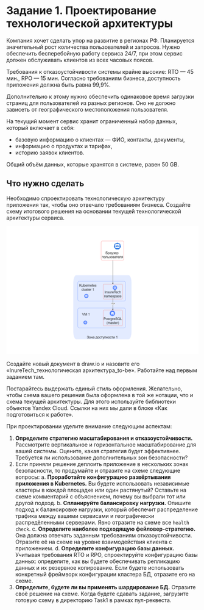 # Задание 1. Проектирование технологической архитектуры

Компания хочет сделать упор на развитие в регионах РФ. Планируется значительный рост количества пользователей и запросов. Нужно обеспечить бесперебойную работу сервиса 24/7, при этом сервис должен обслуживать клиентов из всех часовых поясов.

Требования к отказоустойчивости системы крайне высокие: RTO — 45 мин., RPO — 15 мин. Согласно требованиям бизнеса, доступность приложения должна быть равна 99,9%.

Дополнительно к этому нужно обеспечить одинаковое время загрузки страниц для пользователей из разных регионов. Оно не должно зависеть от географического местоположения пользователя.

На текущий момент сервис хранит ограниченный набор данных, который включает в себя:

- базовую информацию о клиентах — ФИО, контакты, документы,
- информацию о продуктах и тарифах,
- историю заявок клиентов.

Общий объём данных, которые хранятся в системе, равен 50 GB.

## Что нужно сделать

Необходимо спроектировать технологическую архитектуру приложения так, чтобы оно отвечало требованиям бизнеса. Создайте схему итогового решения на основании текущей технологической архитектуры сервиса.

![Текущая схема](image/README/1745950518287.png)

Создайте новый документ в draw.io и назовите его «InureTech_технологическая архитектура_to-be». Работайте над первым заданием там.

Постарайтесь выдержать единый стиль оформления. Желательно, чтобы схема вашего решения была оформлена в той же нотации, что и схема текущей архитектуры. Для этого используйте библиотеки объектов Yandex Cloud. Ссылки на них мы дали в блоке «Как подготовиться к работе».

При проектировании уделите внимание следующим аспектам:

1. **Определите стратегию масштабирования и отказоустойчивости.** Рассмотрите вертикальное и горизонтальное масштабирование для вашей системы. Оцените, какая стратегия будет эффективнее. Требуется ли использование дополнительных зон безопасности?
2. Если приняли решение деплоить приложение в нескольких зонах безопасности, то продумайте и отразите на схеме следующие вопросы: 
a. **Проработайте конфигурацию развёртывания приложения в Kubernetes.** Вы будете использовать независимые кластеры в каждой площадке или один растянутый? Оставьте на схеме комментарий с объяснением, почему вы выбрали тот или другой подход.
b. **Спланируйте балансировку нагрузки.** Опишите подход к балансировке нагрузки, который обеспечит распределение трафика между вашими сервисами и географически распредёленными серверами. Явно отразите на схеме все `health check`.
c. **Определите наиболее подходящую фейловер-стратегию.** Она должна отвечать заданным требованиям отказоустойчивости. Отразите её на схеме на уровне взаимодействия клиента с приложением.
d. **Определите конфигурацию базы данных.** Учитывая требования RTO и RPO, спроектируйте конфигурацию базы данных: определите, как вы будете обеспечивать репликацию данных и их резервное копирование. Если будете использовать конкретный фреймворк конфигурации кластера БД, отразите его на схеме.
3. **Определите, будете ли вы применять шардирование БД.** Отразите своё решение на схеме.
Когда будете сдавать задание, загрузите готовую схему в директорию Task1 в рамках пул-реквеста.